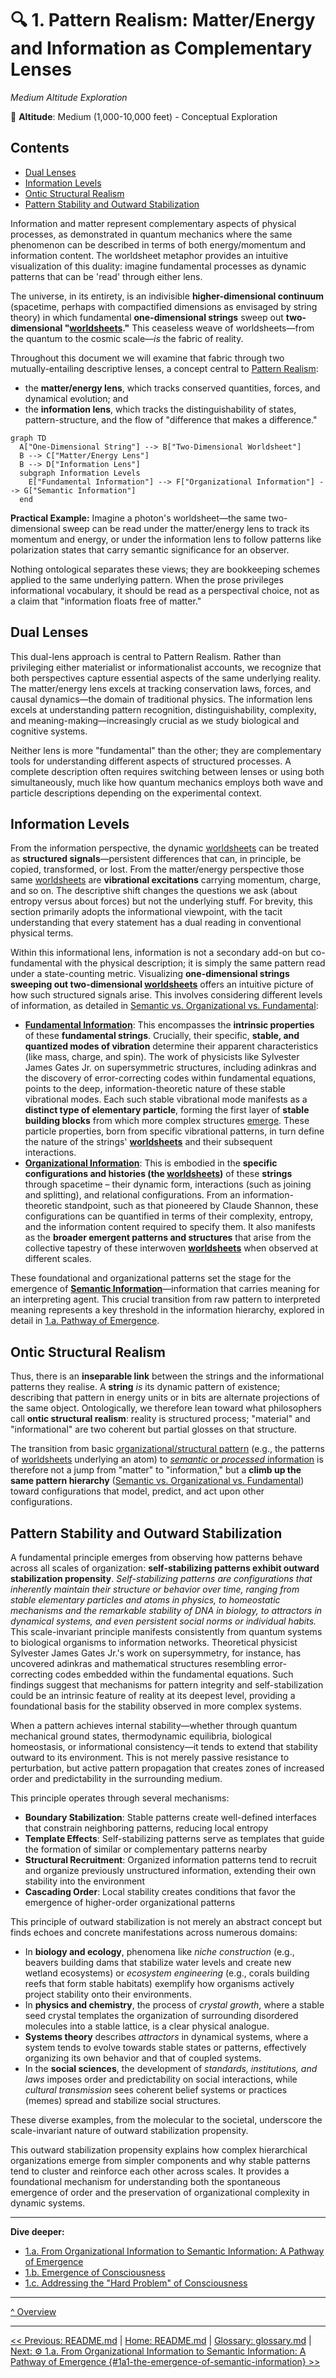# 🔍 1. Pattern Realism: Matter/Energy and Information as Complementary Lenses
*Medium Altitude Exploration*

📍 **Altitude**: Medium (1,000-10,000 feet) - Conceptual Exploration

## Contents

- [Dual Lenses](#dual-lenses)
- [Information Levels](#information-levels)
- [Ontic Structural Realism](#ontic-structural-realism)
- [Pattern Stability and Outward Stabilization](#pattern-stability-and-outward-stabilization)

Information and matter represent complementary aspects of physical processes, as demonstrated in quantum mechanics where the same phenomenon can be described in terms of both energy/momentum and information content. The worldsheet metaphor provides an intuitive visualization of this duality: imagine fundamental processes as dynamic patterns that can be 'read' through either lens.

The universe, in its entirety, is an indivisible **higher-dimensional continuum** (spacetime, perhaps with compactified dimensions as envisaged by string theory) in which fundamental **one-dimensional strings** sweep out **two-dimensional "[worldsheets](../glossary/W.md#worldsheet)."** This ceaseless weave of worldsheets—from the quantum to the cosmic scale—*is* the fabric of reality. 

Throughout this document we will examine that fabric through two mutually-entailing descriptive lenses, a concept central to [Pattern Realism](../glossary/P.md#pattern-realism):

- the **matter/energy lens**, which tracks conserved quantities, forces, and dynamical evolution; and
- the **information lens**, which tracks the distinguishability of states, pattern-structure, and the flow of "difference that makes a difference."

```mermaid
graph TD
  A["One-Dimensional String"] --> B["Two-Dimensional Worldsheet"]
  B --> C["Matter/Energy Lens"]
  B --> D["Information Lens"]
  subgraph Information Levels
    E["Fundamental Information"] --> F["Organizational Information"] --> G["Semantic Information"]
  end
```

**Practical Example:** Imagine a photon's worldsheet—the same two-dimensional sweep can be read under the matter/energy lens to track its momentum and energy, or under the information lens to follow patterns like polarization states that carry semantic significance for an observer.

Nothing ontological separates these views; they are bookkeeping schemes applied to the same underlying pattern. When the prose privileges informational vocabulary, it should be read as a perspectival choice, not as a claim that "information floats free of matter."

## Dual Lenses

This dual-lens approach is central to Pattern Realism. Rather than privileging either materialist or informationalist accounts, we recognize that both perspectives capture essential aspects of the same underlying reality. The matter/energy lens excels at tracking conservation laws, forces, and causal dynamics—the domain of traditional physics. The information lens excels at understanding pattern recognition, distinguishability, complexity, and meaning-making—increasingly crucial as we study biological and cognitive systems.

Neither lens is more "fundamental" than the other; they are complementary tools for understanding different aspects of structured processes. A complete description often requires switching between lenses or using both simultaneously, much like how quantum mechanics employs both wave and particle descriptions depending on the experimental context.

## Information Levels

From the information perspective, the dynamic [worldsheets](../glossary/W.md#worldsheet) can be treated as **structured signals**—persistent differences that can, in principle, be copied, transformed, or lost. From the matter/energy perspective those same [worldsheets](../glossary/W.md#worldsheet) are **vibrational excitations** carrying momentum, charge, and so on. The descriptive shift changes the questions we ask (about entropy versus about forces) but not the underlying stuff. For brevity, this section primarily adopts the informational viewpoint, with the tacit understanding that every statement has a dual reading in conventional physical terms.

Within this informational lens, information is not a secondary add-on but co-fundamental with the physical description; it is simply the same pattern read under a state-counting metric. Visualizing **one-dimensional strings sweeping out two-dimensional [worldsheets](../glossary/W.md#worldsheet)** offers an intuitive picture of how such structured signals arise. This involves considering different levels of information, as detailed in [Semantic vs. Organizational vs. Fundamental](../glossary/S.md#semantic-vs-organizational-vs-fundamental):

- **[Fundamental Information](../glossary/F.md#fundamental-information)**: This encompasses the **intrinsic properties** of these **fundamental strings**. Crucially, their specific, **stable, and quantized modes of vibration** determine their apparent characteristics (like mass, charge, and spin). The work of physicists like Sylvester James Gates Jr. on supersymmetric structures, including adinkras and the discovery of error-correcting codes within fundamental equations, points to the deep, information-theoretic nature of these stable vibrational modes. Each such stable vibrational mode manifests as a **distinct type of elementary particle**, forming the first layer of **stable building blocks** from which more complex structures [emerge](../glossary/E.md#emergence). These particle properties, born from specific vibrational patterns, in turn define the nature of the strings' **[worldsheets](../glossary/W.md#worldsheet)** and their subsequent interactions.
- **[Organizational Information](../glossary/O.md#organizational-information)**: This is embodied in the **specific configurations and histories (the [worldsheets](../glossary/W.md#worldsheet))** of these **strings** through spacetime – their dynamic form, interactions (such as joining and splitting), and relational configurations. From an information-theoretic standpoint, such as that pioneered by Claude Shannon, these configurations can be quantified in terms of their complexity, entropy, and the information content required to specify them. It also manifests as the **broader emergent patterns and structures** that arise from the collective tapestry of these interwoven **[worldsheets](../glossary/W.md#worldsheet)** when observed at different scales.

These foundational and organizational patterns set the stage for the emergence of **[Semantic Information](../glossary/S.md#semantic-information)**—information that carries meaning for an interpreting agent. This crucial transition from raw pattern to interpreted meaning represents a key threshold in the information hierarchy, explored in detail in [1.a. Pathway of Emergence](1a-pathway-emergence.md).

## Ontic Structural Realism

Thus, there is an **inseparable link** between the strings and the informational patterns they realise. A **string** *is* its dynamic pattern of existence; describing that pattern in energy units or in bits are alternate projections of the same object. Ontologically, we therefore lean toward what philosophers call **ontic structural realism**: reality is structured process; "material" and "informational" are two coherent but partial glosses on that structure.

The transition from basic [organizational/structural pattern](../glossary/O.md#organizational-information) (e.g., the patterns of [worldsheets](../glossary/W.md#worldsheet) underlying an atom) to [*semantic* or *processed* information](../glossary/S.md#semantic-information) is therefore not a jump from "matter" to "information," but a **climb up the same pattern hierarchy** ([Semantic vs. Organizational vs. Fundamental](../glossary/S.md#semantic-vs-organizational-vs-fundamental)) toward configurations that model, predict, and act upon other configurations.

## Pattern Stability and Outward Stabilization

A fundamental principle emerges from observing how patterns behave across all scales of organization: **self-stabilizing patterns exhibit outward stabilization propensity**.
*Self-stabilizing patterns are configurations that inherently maintain their structure or behavior over time, ranging from stable elementary particles and atoms in physics, to homeostatic mechanisms and the remarkable stability of DNA in biology, to attractors in dynamical systems, and even persistent social norms or individual habits.*
This scale-invariant principle manifests consistently from quantum systems to biological organisms to information networks. Theoretical physicist Sylvester James Gates Jr.'s work on supersymmetry, for instance, has uncovered adinkras and mathematical structures resembling error-correcting codes embedded within the fundamental equations. Such findings suggest that mechanisms for pattern integrity and self-stabilization could be an intrinsic feature of reality at its deepest level, providing a foundational basis for the stability observed in more complex systems.

When a pattern achieves internal stability—whether through quantum mechanical ground states, thermodynamic equilibria, biological homeostasis, or informational consistency—it tends to extend that stability outward to its environment. This is not merely passive resistance to perturbation, but active pattern propagation that creates zones of increased order and predictability in the surrounding medium.

This principle operates through several mechanisms:

- **Boundary Stabilization**: Stable patterns create well-defined interfaces that constrain neighboring patterns, reducing local entropy
- **Template Effects**: Self-stabilizing patterns serve as templates that guide the formation of similar or complementary patterns nearby
- **Structural Recruitment**: Organized information patterns tend to recruit and organize previously unstructured information, extending their own stability into the environment
- **Cascading Order**: Local stability creates conditions that favor the emergence of higher-order organizational patterns

This principle of outward stabilization is not merely an abstract concept but finds echoes and concrete manifestations across numerous domains:

*   In **biology and ecology**, phenomena like *niche construction* (e.g., beavers building dams that stabilize water levels and create new wetland ecosystems) or *ecosystem engineering* (e.g., corals building reefs that form stable habitats) exemplify how organisms actively project stability onto their environments.
*   In **physics and chemistry**, the process of *crystal growth*, where a stable seed crystal templates the organization of surrounding disordered molecules into a stable lattice, is a clear physical analogue.
*   **Systems theory** describes *attractors* in dynamical systems, where a system tends to evolve towards stable states or patterns, effectively organizing its own behavior and that of coupled systems.
*   In the **social sciences**, the development of *standards, institutions, and laws* imposes order and predictability on social interactions, while *cultural transmission* sees coherent belief systems or practices (memes) spread and stabilize social structures.

These diverse examples, from the molecular to the societal, underscore the scale-invariant nature of outward stabilization propensity.

This outward stabilization propensity explains how complex hierarchical organizations emerge from simpler components and why stable patterns tend to cluster and reinforce each other across scales. It provides a foundational mechanism for understanding both the spontaneous emergence of order and the preservation of organizational complexity in dynamic systems.

---

**Dive deeper:**
- [1.a. From Organizational Information to Semantic Information: A Pathway of Emergence](1a-pathway-emergence.md)
- [1.b. Emergence of Consciousness](1b-emergence-of-consciousness.md)
- [1.c. Addressing the "Hard Problem" of Consciousness](1c-hard-problem-of-consciousness.md)

---

[^ Overview](../../README.md)

---
[<< Previous: README.md](../../README.md) | [Home: README.md](../../README.md) | [Glossary: glossary.md](../glossary.md) | [Next: ⚙️ 1.a. From Organizational Information to Semantic Information: A Pathway of Emergence {#1a1-the-emergence-of-semantic-information} >>](1a-pathway-emergence.md)
